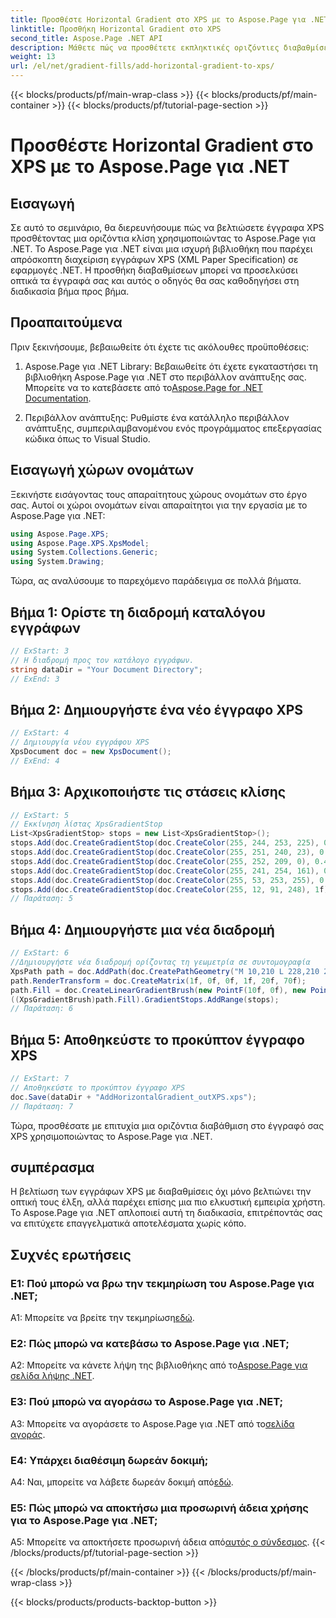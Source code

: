 ```yaml
---
title: Προσθέστε Horizontal Gradient στο XPS με το Aspose.Page για .NET
linktitle: Προσθήκη Horizontal Gradient στο XPS
second_title: Aspose.Page .NET API
description: Μάθετε πώς να προσθέτετε εκπληκτικές οριζόντιες διαβαθμίσεις στα έγγραφά σας XPS χρησιμοποιώντας το Aspose.Page για .NET. Αυξήστε την οπτική απήχηση χωρίς κόπο.
weight: 13
url: /el/net/gradient-fills/add-horizontal-gradient-to-xps/
---
```


{{< blocks/products/pf/main-wrap-class >}}
{{< blocks/products/pf/main-container >}}
{{< blocks/products/pf/tutorial-page-section >}}

# Προσθέστε Horizontal Gradient στο XPS με το Aspose.Page για .NET

## Εισαγωγή

Σε αυτό το σεμινάριο, θα διερευνήσουμε πώς να βελτιώσετε έγγραφα XPS προσθέτοντας μια οριζόντια κλίση χρησιμοποιώντας το Aspose.Page για .NET. Το Aspose.Page για .NET είναι μια ισχυρή βιβλιοθήκη που παρέχει απρόσκοπτη διαχείριση εγγράφων XPS (XML Paper Specification) σε εφαρμογές .NET. Η προσθήκη διαβαθμίσεων μπορεί να προσελκύσει οπτικά τα έγγραφά σας και αυτός ο οδηγός θα σας καθοδηγήσει στη διαδικασία βήμα προς βήμα.

## Προαπαιτούμενα

Πριν ξεκινήσουμε, βεβαιωθείτε ότι έχετε τις ακόλουθες προϋποθέσεις:

1.  Aspose.Page για .NET Library: Βεβαιωθείτε ότι έχετε εγκαταστήσει τη βιβλιοθήκη Aspose.Page για .NET στο περιβάλλον ανάπτυξης σας. Μπορείτε να το κατεβάσετε από το[Aspose.Page for .NET Documentation](https://reference.aspose.com/page/net/).

2. Περιβάλλον ανάπτυξης: Ρυθμίστε ένα κατάλληλο περιβάλλον ανάπτυξης, συμπεριλαμβανομένου ενός προγράμματος επεξεργασίας κώδικα όπως το Visual Studio.

## Εισαγωγή χώρων ονομάτων

Ξεκινήστε εισάγοντας τους απαραίτητους χώρους ονομάτων στο έργο σας. Αυτοί οι χώροι ονομάτων είναι απαραίτητοι για την εργασία με το Aspose.Page για .NET:

```csharp
using Aspose.Page.XPS;
using Aspose.Page.XPS.XpsModel;
using System.Collections.Generic;
using System.Drawing;
```

Τώρα, ας αναλύσουμε το παρεχόμενο παράδειγμα σε πολλά βήματα.

## Βήμα 1: Ορίστε τη διαδρομή καταλόγου εγγράφων

```csharp
// ExStart: 3
// Η διαδρομή προς τον κατάλογο εγγράφων.
string dataDir = "Your Document Directory";
// ExEnd: 3
```

## Βήμα 2: Δημιουργήστε ένα νέο έγγραφο XPS

```csharp
// ExStart: 4
// Δημιουργία νέου εγγράφου XPS
XpsDocument doc = new XpsDocument();
// ExEnd: 4
```

## Βήμα 3: Αρχικοποιήστε τις στάσεις κλίσης

```csharp
// ExStart: 5
// Εκκίνηση λίστας XpsGradientStop
List<XpsGradientStop> stops = new List<XpsGradientStop>();
stops.Add(doc.CreateGradientStop(doc.CreateColor(255, 244, 253, 225), 0.0673828f));
stops.Add(doc.CreateGradientStop(doc.CreateColor(255, 251, 240, 23), 0.314453f));
stops.Add(doc.CreateGradientStop(doc.CreateColor(255, 252, 209, 0), 0.482422f));
stops.Add(doc.CreateGradientStop(doc.CreateColor(255, 241, 254, 161), 0.634766f));
stops.Add(doc.CreateGradientStop(doc.CreateColor(255, 53, 253, 255), 0.915039f));
stops.Add(doc.CreateGradientStop(doc.CreateColor(255, 12, 91, 248), 1f));
// Παράταση: 5
```

## Βήμα 4: Δημιουργήστε μια νέα διαδρομή

```csharp
// ExStart: 6
//Δημιουργήστε νέα διαδρομή ορίζοντας τη γεωμετρία σε συντομογραφία
XpsPath path = doc.AddPath(doc.CreatePathGeometry("M 10,210 L 228,210 228,300 10,300"));
path.RenderTransform = doc.CreateMatrix(1f, 0f, 0f, 1f, 20f, 70f);
path.Fill = doc.CreateLinearGradientBrush(new PointF(10f, 0f), new PointF(228f, 0f));
((XpsGradientBrush)path.Fill).GradientStops.AddRange(stops);
// Παράταση: 6
```

## Βήμα 5: Αποθηκεύστε το προκύπτον έγγραφο XPS

```csharp
// ExStart: 7
// Αποθηκεύστε το προκύπτον έγγραφο XPS
doc.Save(dataDir + "AddHorizontalGradient_outXPS.xps");
// Παράταση: 7
```

Τώρα, προσθέσατε με επιτυχία μια οριζόντια διαβάθμιση στο έγγραφό σας XPS χρησιμοποιώντας το Aspose.Page για .NET.

## συμπέρασμα

Η βελτίωση των εγγράφων XPS με διαβαθμίσεις όχι μόνο βελτιώνει την οπτική τους έλξη, αλλά παρέχει επίσης μια πιο ελκυστική εμπειρία χρήστη. Το Aspose.Page για .NET απλοποιεί αυτή τη διαδικασία, επιτρέποντάς σας να επιτύχετε επαγγελματικά αποτελέσματα χωρίς κόπο.

## Συχνές ερωτήσεις

### Ε1: Πού μπορώ να βρω την τεκμηρίωση του Aspose.Page για .NET;

 A1: Μπορείτε να βρείτε την τεκμηρίωση[εδώ](https://reference.aspose.com/page/net/).

### Ε2: Πώς μπορώ να κατεβάσω το Aspose.Page για .NET;

 A2: Μπορείτε να κάνετε λήψη της βιβλιοθήκης από το[Aspose.Page για σελίδα λήψης .NET](https://releases.aspose.com/page/net/).

### Ε3: Πού μπορώ να αγοράσω το Aspose.Page για .NET;

 A3: Μπορείτε να αγοράσετε το Aspose.Page για .NET από το[σελίδα αγοράς](https://purchase.aspose.com/buy).

### Ε4: Υπάρχει διαθέσιμη δωρεάν δοκιμή;

 A4: Ναι, μπορείτε να λάβετε δωρεάν δοκιμή από[εδώ](https://releases.aspose.com/).

### Ε5: Πώς μπορώ να αποκτήσω μια προσωρινή άδεια χρήσης για το Aspose.Page για .NET;

 A5: Μπορείτε να αποκτήσετε προσωρινή άδεια από[αυτός ο σύνδεσμος](https://purchase.aspose.com/temporary-license/).
{{< /blocks/products/pf/tutorial-page-section >}}

{{< /blocks/products/pf/main-container >}}
{{< /blocks/products/pf/main-wrap-class >}}

{{< blocks/products/products-backtop-button >}}

